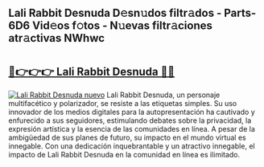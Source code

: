 ## Lali Rabbit Desnuda D𝚎sn𝚞dos filtr𝚊dos - Parts-6D6 Vid𝚎os f𝚘tos - N𝚞evas filtr𝚊ciones atr𝚊ctivas NWhwc

# <h2><a href="http://mb8mir.tromn.icu/?c=Lali+Rabbit+Desnuda">🔗👉👉👉 Lali Rabbit Desnuda 🔗🔗</a></h2>

[![Lali Rabbit Desnuda nuevo](https://i.imgur.com/pEAQMta.gif)](http://mb8mir.tromn.icu/?c=Lali+Rabbit+Desnuda)
Lali Rabbit Desnuda, un personaje multifacético y polarizador, se resiste a las etiquetas simples. Su uso innovador de los medios digitales para la autopresentación ha cautivado y enfurecido a sus seguidores, estimulando debates sobre la privacidad, la expresión artística y la esencia de las comunidades en línea. A pesar de la ambigüedad de sus planes de futuro, su impacto en el mundo virtual es innegable. Con una dedicación inquebrantable y un atractivo innegable, el impacto de Lali Rabbit Desnuda en la comunidad en línea es ilimitado.
